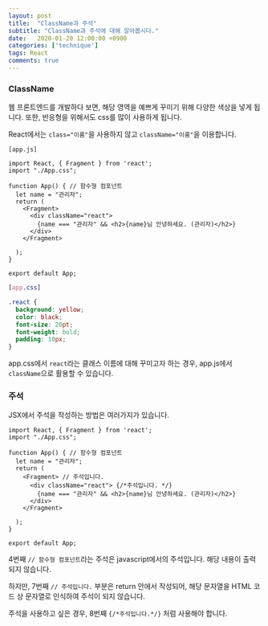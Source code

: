 ```yaml
---
layout: post
title:  "ClassName과 주석"
subtitle: "ClassName과 주석에 대해 알아봅시다."
date:   2020-01-20 12:00:00 +0900
categories: ['technique']
tags: React
comments: true
---
```


### ClassName

웹 프론트엔드를 개발하다 보면, 해당 영역을 예쁘게 꾸미기 위해 다양한 색상을 넣게 됩니다. 또한, 반응형을 위해서도 css를 많이 사용하게 됩니다.

React에서는 `class="이름"`을 사용하지 않고 `className="이름"`을 이용합니다.

```JSX
[app.js]

import React, { Fragment } from 'react';
import "./App.css";

function App() { // 함수형 컴포넌트
  let name = "관리자";
  return (
    <Fragment>
      <div className="react">
        {name === "관리자" && <h2>{name}님 안녕하세요. (관리자)</h2>}
      </div>
    </Fragment>
    
  );
}

export default App;
```

```css
[app.css]

.react {
  background: yellow;
  color: black;
  font-size: 20pt;
  font-weight: bold;
  padding: 10px;
}
```

app.css에서 `react`라는 클래스 이름에 대해 꾸미고자 하는 경우, app.js에서 `className`으로 활용할 수 있습니다.


### 주석

JSX에서 주석을 작성하는 방법은 여러가지가 있습니다.

```JSX
import React, { Fragment } from 'react';
import "./App.css";

function App() { // 함수형 컴포넌트
  let name = "관리자";
  return (
    <Fragment> // 주석입니다.
      <div className="react"> {/*주석입니다. */}
        {name === "관리자" && <h2>{name}님 안녕하세요. (관리자)</h2>}
      </div>
    </Fragment>
    
  );
}

export default App;
```

4번째 `// 함수형 컴포넌트`라는 주석은 javascript에서의 주석입니다. 해당 내용이 출력되지 않습니다.

하지만, 7번째 `// 주석입니다.` 부분은 return 안에서 작성되어, 해당 문자열을 HTML 코드 상 문자열로 인식하여 주석이 되지 않습니다.

주석을 사용하고 싶은 경우, 8번째 `{/*주석입니다.*/}` 처럼 사용해야 합니다.